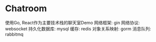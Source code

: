 # Chatroom
使用Go, React作为主要技术栈的聊天室Demo
网络框架: gin
网络协议: websocket
持久化数据库: mysql
缓存: redis
对象关系映射: gorm
消息队列: rabbitmq
